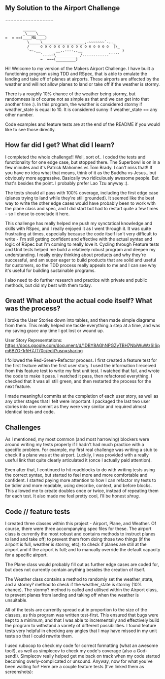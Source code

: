 ## My Solution to the Airport Challenge ##

=================

```
        ______
        _\____\___
=  = ==(____MA____)
          \_____\___________________,-~~~~~~~`-.._
          /     o o o o o o o o o o o o o o o o  |\_
          `~-.__       __..----..__                  )
                `---~~\___________/------------`````
                =  ===(_________)

```
Hi! Welcome to my version of the Makers Airport Challenge. I have built a functioning program using TDD and RSpec, that is able to emulate the landing and take off of planes at airports. These airports are affected by the weather and will not allow planes to land or take off if the weather is stormy.

There is a roughly 10% chance of the weather being stormy, but randomness is of course not as simple as that and we can get into that another time :). In this program, the weather is considered stormy if weather_state is equal to 10. It is considered sunny if weather_state == any other number.

Code examples and feature tests are at the end of the README if you would like to see those directly.

## How far did I get? What did I learn? ##

I completed the whole challenge!! Well, sort of.. I coded the tests and functionality for one edge case, but stopped there. The Superbowl is on in a few minutes and it's Patrick Mahomes vs Tom Brady. I can't miss that!! If you have no idea what that means, think of it as the Buddha vs Jesus.. but obviously more aggressive. Basically two ridiculously awesome people. But that's besides the point. I probably prefer Lao Tzu anyway :).

The tests should all pass with 100% coverage, including the first edge case (planes trying to land while they're still grounded). It seemed like the best way to write the other edge cases would have probably been to work with the plane class and spec, and I did start but had to restart quite a few times - so I chose to conclude it here.

This challenge has really helped me push my synctatical knowledge and skills with RSpec, and I really enjoyed it as I went through it. It was quite frustrating at times, especially because the code itself isn't very difficult to write - I'm still getting confident and effective with the actual syntax and logic of RSpec but I'm coming to really love it. Cycling through Feature tests and Unit tests helped me build a relatively robust program and deepen my understanding. I really enjoy thinking about products and why they're successful, and am super eager to build products that are solid and useful for customers, so the TDD process really appeals to me and I can see why it's useful for building sustainable programs.

I also need to do further research and practice with private and public methods, but did my best with them today.

## Great! What about the actual code itself? What was the process? ##
I broke the User Stories down into tables, and then made simple diagrams from them. This really helped me tackle everything a step at a time, and was my saving grace any time I got lost or wound up.

User Story Representations:
https://docs.google.com/document/d/1DBY8AGhNPGZyTBH7NbiWuWzSISpm6BZO-1r5H7JT70c/edit?usp=sharing

I followed the Red-Green-Refactor process. I first created a feature test for the first feature within the first user story. I used the information I received from this feature test to write my first unit test. I watched that fail, and wrote the code to make it pass. I watched it pass, then refactored everything. I checked that it was all still green, and then restarted the process for the next feature.

I made meaningful commits at the completion of each user story, as well as any other stages that I felt were important. I packaged the last two user stories into one commit as they were very similar and required almost identical tests and code.

## Challenges ##

As I mentioned, my most common (and most harrowing) blockers were around writing my tests properly if I hadn't had much practice with a specific problem. For example, my first real challenge was writing a stub to check if a plane was at the airport. Luckily, I was provided with a really useful link that quite clearly articulated it (once I actually paid attention).

Even after that, I continued to hit roadblocks to do with writing tests using the correct syntax, but started to feel more and more comfortable and confident. I started paying more attention to how I can refactor my tests to be tidier and more readable, using describe, context, and before blocks. This allowed me to create doubles once or twice, instead of repeating them for each test. It also made me feel pretty cool, I'll be honest *shrug*.

## Code // feature tests ##

I created three classes within this project - Airport, Plane, and Weather. Of course, there were three accompanying spec files for these. The airport class is currently the most robust and contains methods to instruct planes to land and take off; to prevent them from doing those two things (if the airport is full, weather is stormy, etc); to check if planes are still at the airport and if the airport is full; and to manually override the default capacity for a specific airport.

The Plane class would probably fill out as further edge cases are coded for, but does not currently contain anything besides the creation of itself.

The Weather class contains a method to randomly set the weather_state, and a stormy? method to check if the weather_state is stormy (10% chance). The stormy? method is called and utilised within the Airport class, to prevent planes from landing and taking off when the weather is unsuitable.

All of the tests are currently spread out in proportion to the size of the classes, as this program was written test-first. This ensured that bugs were kept to a minimum, and that I was able to incrementally and effectively build the program to withstand a variety of different possibilities. I found feature tests very helpful in checking any angles that I may have missed in my unit tests so that I could rewrite them.

I used rubocop to check my code for correct formatting (what an awesome tool!), as well as simplecov to check my code's coverage (also a God-send!). Simplecov really helped get me back on track when my code started becoming overly-complicated or unsound. Anyway, now for what you've been waiting for! Here are a couple feature tests (I've linked them as screenshots):
